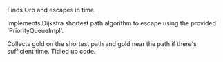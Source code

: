 Finds Orb and escapes in time.

Implements Dijkstra shortest path algorithm to escape using the provided 'PriorityQueueImpl'.

Collects gold on the shortest path and gold near the path if there's sufficient time.
Tidied up code.